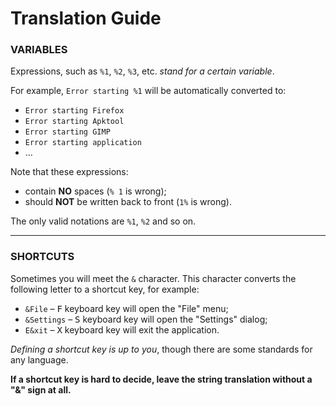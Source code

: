 # Translation Guide

### VARIABLES

Expressions, such as `%1`, `%2`, `%3`, etc. *stand for a certain variable*.

For example, `Error starting %1` will be automatically converted to:
- `Error starting Firefox`
- `Error starting Apktool`
- `Error starting GIMP`
- `Error starting application`
- ...

Note that these expressions:
- contain **NO** spaces (`% 1` is wrong);
- should **NOT** be written back to front (`1%` is wrong).

The only valid notations are `%1`, `%2` and so on.

--------------------

### SHORTCUTS

Sometimes you will meet the `&` character.
This character converts the following letter to a shortcut key, for example:

- `&File`     – <kbd>F</kbd> keyboard key will open the "File" menu;
- `&Settings` – <kbd>S</kbd> keyboard key will open the "Settings" dialog;
- `E&xit`     – <kbd>X</kbd> keyboard key will exit the application.

*Defining a shortcut key is up to you*, though there are some standards for any language.

**If a shortcut key is hard to decide, leave the string translation without a "&" sign at all.**
